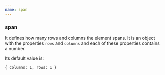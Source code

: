 ```yaml
---
name: span
---
```


### span

It defines how many rows and columns the element spans. It is an object with the properties `rows` and `columns` and each of these properties contains a number.

Its default value is:

`{ columns: 1, rows: 1 }`
